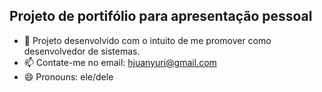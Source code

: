 ## Projeto de portifólio para apresentação pessoal

- 🔭 Projeto desenvolvido com o intuito de me promover como desenvolvedor de sistemas.
- 📫 Contate-me no email: hjuanyuri@gmail.com
- 😄 Pronouns: ele/dele
